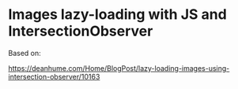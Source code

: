 # Images lazy-loading with JS and IntersectionObserver

Based on:

https://deanhume.com/Home/BlogPost/lazy-loading-images-using-intersection-observer/10163
